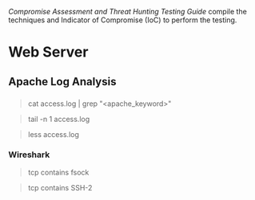 *Compromise Assessment and Threat Hunting Testing Guide* compile the techniques and Indicator of Compromise (IoC) to perform the testing.  
# Web Server
## Apache Log Analysis
### 
> cat access.log | grep "<apache_keyword>"

> tail -n 1 access.log 

> less access.log

### Wireshark
> tcp contains fsock

> tcp contains SSH-2
